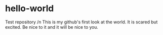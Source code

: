 # hello-world
Test repository
/n This is my github's first look at the world. It is scared but excited. Be nice to it and it will be nice to you. 
